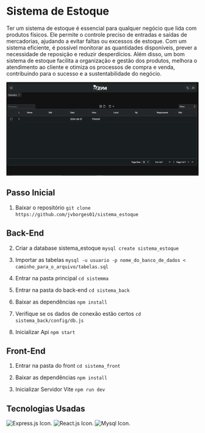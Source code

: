 # Sistema de Estoque

Ter um sistema de estoque é essencial para qualquer negócio que lida com produtos físicos. Ele permite o controle preciso de entradas e saídas de mercadorias, ajudando a evitar faltas ou excessos de estoque. Com um sistema eficiente, é possível monitorar as quantidades disponíveis, prever a necessidade de reposição e reduzir desperdícios. Além disso, um bom sistema de estoque facilita a organização e gestão dos produtos, melhora o atendimento ao cliente e otimiza os processos de compra e venda, contribuindo para o sucesso e a sustentabilidade do negócio.

![printHome](sistema_front/src/assets/tela1.PNG)


## Passo Inicial

1. Baixar o repositório
`git clone https://github.com/jvborges01/sistema_estoque`

## Back-End

2. Criar a database sistema_estoque
`mysql create sistema_estoque`

3. Importar as tabelas
`mysql -u usuario -p nome_do_banco_de_dados < caminho_para_o_arquivo/tabelas.sql`

3. Entrar na pasta principal
`cd sistemma`

4. Entrar na pasta do back-end
`cd sistema_back`

5. Baixar as dependências
`npm install`

6. Verifique se os dados de conexão estão certos
`cd sistema_back/config/db.js`

7. Inicializar Api
`npm start`

## Front-End

1. Entrar na pasta do front
`cd sistema_front`

2. Baixar as dependências
`npm install`

3. Inicializar Servidor Vite
`npm run dev`

## Tecnologias Usadas


![Express.js Icon.](https://img.icons8.com/?size=100&id=kg46nzoJrmTR&format=png&color=000000)
![React.js Icon.](https://img.icons8.com/?size=100&id=122637&format=png&color=000000)
![Mysql Icon.](https://img.icons8.com/?size=100&id=39858&format=png&color=000000)


